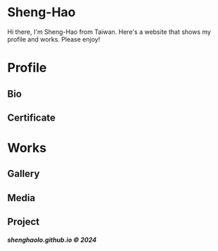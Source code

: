 # Sheng-Hao
Hi there, I'm Sheng-Hao from Taiwan. Here's a website that shows my profile and works. Please enjoy!

# Profile

## Bio

## Certificate

# Works

## Gallery

## Media

## Project

##### shenghaolo.github.io © 2024
